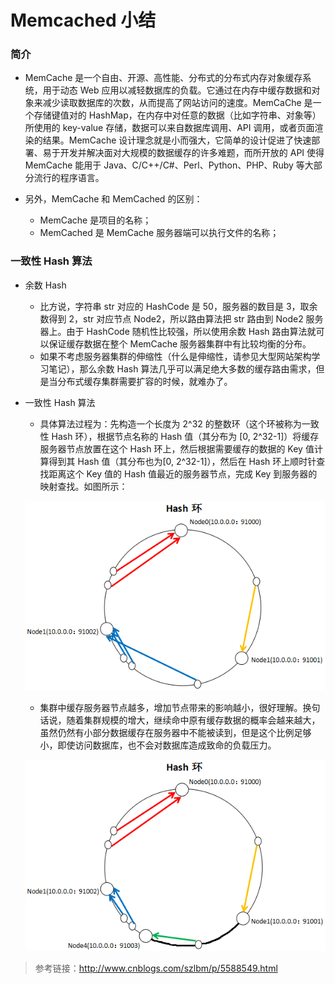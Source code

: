 #  Memcached 小结

###  简介

- MemCache 是一个自由、开源、高性能、分布式的分布式内存对象缓存系统，用于动态 Web 应用以减轻数据库的负载。它通过在内存中缓存数据和对象来减少读取数据库的次数，从而提高了网站访问的速度。MemCaChe 是一个存储键值对的 HashMap，在内存中对任意的数据（比如字符串、对象等）所使用的 key-value 存储，数据可以来自数据库调用、API 调用，或者页面渲染的结果。MemCache 设计理念就是小而强大，它简单的设计促进了快速部署、易于开发并解决面对大规模的数据缓存的许多难题，而所开放的 API 使得 MemCache 能用于 Java、C/C++/C#、Perl、Python、PHP、Ruby 等大部分流行的程序语言。

- 另外，MemCache 和 MemCached 的区别：
  - MemCache 是项目的名称；
  - MemCached 是 MemCache 服务器端可以执行文件的名称；

###  一致性 Hash 算法

- 余数 Hash

  - 比方说，字符串 str 对应的 HashCode 是 50，服务器的数目是 3，取余数得到 2，str 对应节点 Node2，所以路由算法把 str 路由到 Node2 服务器上。由于 HashCode 随机性比较强，所以使用余数 Hash 路由算法就可以保证缓存数据在整个 MemCache 服务器集群中有比较均衡的分布。 
  - 如果不考虑服务器集群的伸缩性（什么是伸缩性，请参见大型网站架构学习笔记），那么余数 Hash 算法几乎可以满足绝大多数的缓存路由需求，但是当分布式缓存集群需要扩容的时候，就难办了。 

- 一致性 Hash 算法

  - 具体算法过程为：先构造一个长度为 2^32 的整数环（这个环被称为一致性 Hash 环），根据节点名称的 Hash 值（其分布为 [0, 2^32-1]）将缓存服务器节点放置在这个 Hash 环上，然后根据需要缓存的数据的 Key 值计算得到其 Hash 值（其分布也为[0, 2^32-1]），然后在 Hash 环上顺时针查找距离这个 Key 值的 Hash 值最近的服务器节点，完成 Key 到服务器的映射查找。如图所示： 

  ![](https://github.com/JiaoXR/Summary/blob/master/pics/consistent_hash_1.png)

  - 集群中缓存服务器节点越多，增加节点带来的影响越小，很好理解。换句话说，随着集群规模的增大，继续命中原有缓存数据的概率会越来越大，虽然仍然有小部分数据缓存在服务器中不能被读到，但是这个比例足够小，即使访问数据库，也不会对数据库造成致命的负载压力。 

  ![](https://github.com/JiaoXR/Summary/blob/master/pics/consistent_hash_2.png)



> 参考链接：http://www.cnblogs.com/szlbm/p/5588549.html